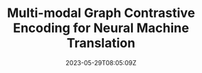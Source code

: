 ---
title: "Multi-modal Graph Contrastive Encoding for Neural Machine Translation"
authors:
- Yongjing Yin
- Jiali Zeng
- Jinsong Su
- Chulun Zhou
- Fandong Meng
- Jie Zhou
- Degen Huang
- Jiebo Luo
author_notes:
- "共同一作"
- "共同一作"
- "通讯作者"
- 
- 
- 
- 
- 
date: "2023-05-29T08:05:09Z"
publishDate: "2025-05-29T08:05:09Z"
publication_types: [多模态机器翻译]
publication: "**Artificial Intelligence.** (CCF-A类)."
---